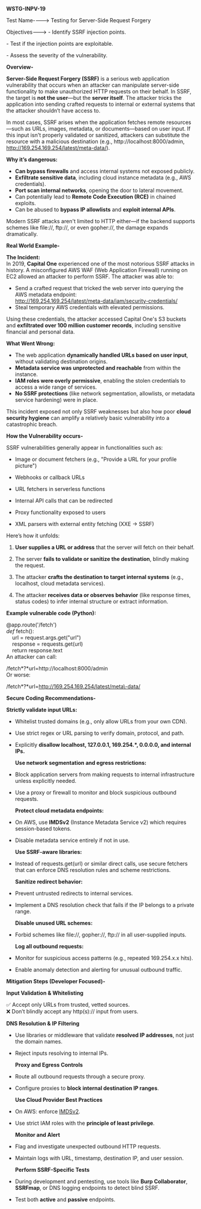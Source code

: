 **WSTG-INPV-19**

Test Name----\> Testing for Server-Side Request Forgery

Objectives---\> \- Identify SSRF injection points.

\- Test if the injection points are exploitable.

\- Assess the severity of the vulnerability.

**Overview-**

**Server-Side Request Forgery (SSRF)** is a serious web application vulnerability that occurs when an attacker can manipulate server-side functionality to make unauthorized HTTP requests on their behalf. In SSRF, the target is **not the user**—but the **server itself**. The attacker tricks the application into sending crafted requests to internal or external systems that the attacker shouldn’t have access to.

In most cases, SSRF arises when the application fetches remote resources—such as URLs, images, metadata, or documents—based on user input. If this input isn't properly validated or sanitized, attackers can substitute the resource with a malicious destination (e.g., http://localhost:8000/admin, http://169.254.169.254/latest/meta-data/).

**Why it’s dangerous:**

* **Can bypass firewalls** and access internal systems not exposed publicly.  
* **Exfiltrate sensitive data**, including cloud instance metadata (e.g., AWS credentials).  
* **Port scan internal networks**, opening the door to lateral movement.  
* Can potentially lead to **Remote Code Execution (RCE)** in chained exploits.  
* Can be abused to **bypass IP allowlists** and **exploit internal APIs**.

Modern SSRF attacks aren't limited to HTTP either—if the backend supports schemes like file://, ftp://, or even gopher://, the damage expands dramatically.

**Real World Example-**

**The Incident:**  
In 2019, **Capital One** experienced one of the most notorious SSRF attacks in history. A misconfigured AWS WAF (Web Application Firewall) running on EC2 allowed an attacker to perform SSRF. The attacker was able to:

* Send a crafted request that tricked the web server into querying the AWS metadata endpoint:  
  http://169.254.169.254/latest/meta-data/iam/security-credentials/  
* Steal temporary AWS credentials with elevated permissions.

Using these credentials, the attacker accessed Capital One's S3 buckets and **exfiltrated over 100 million customer records**, including sensitive financial and personal data.

**What Went Wrong:**

* The web application **dynamically handled URLs based on user input**, without validating destination origins.  
* **Metadata service was unprotected and reachable** from within the instance.  
* **IAM roles were overly permissive**, enabling the stolen credentials to access a wide range of services.  
* **No SSRF protections** (like network segmentation, allowlists, or metadata service hardening) were in place.

This incident exposed not only SSRF weaknesses but also how poor **cloud security hygiene** can amplify a relatively basic vulnerability into a catastrophic breach.

**How the Vulnerability occurs-**

SSRF vulnerabilities generally appear in functionalities such as:

* Image or document fetchers (e.g., "Provide a URL for your profile picture")

* Webhooks or callback URLs

* URL fetchers in serverless functions

* Internal API calls that can be redirected

* Proxy functionality exposed to users

* XML parsers with external entity fetching (XXE → SSRF)

Here’s how it unfolds:

1. **User supplies a URL or address** that the server will fetch on their behalf.

2. The server **fails to validate or sanitize the destination**, blindly making the request.

3. The attacker **crafts the destination to target internal systems** (e.g., localhost, cloud metadata services).

4. The attacker **receives data or observes behavior** (like response times, status codes) to infer internal structure or extract information.

**Example vulnerable code (Python):**

@app.route('/fetch')  
*def* fetch():  
    url \= request.args.get("url")  
    response \= requests.get(url)  
    return response.text  
An attacker can call:

/fetch*?*url\=http://localhost:8000/admin  
Or worse:

/fetch*?*url\=http://169.254.169.254/latest/meta\-data/

**Secure Coding Recommendations-**

  **Strictly validate input URLs:**

* Whitelist trusted domains (e.g., only allow URLs from your own CDN).  
* Use strict regex or URL parsing to verify domain, protocol, and path.  
* Explicitly **disallow localhost, 127.0.0.1, 169.254.\*, 0.0.0.0, and internal IPs.**

  **Use network segmentation and egress restrictions:**

* Block application servers from making requests to internal infrastructure unless explicitly needed.  
* Use a proxy or firewall to monitor and block suspicious outbound requests.

  **Protect cloud metadata endpoints:**

* On AWS, use **IMDSv2** (Instance Metadata Service v2) which requires session-based tokens.  
* Disable metadata service entirely if not in use.

  **Use SSRF-aware libraries:**

* Instead of requests.get(url) or similar direct calls, use secure fetchers that can enforce DNS resolution rules and scheme restrictions.

  **Sanitize redirect behavior:**

* Prevent untrusted redirects to internal services.  
* Implement a DNS resolution check that fails if the IP belongs to a private range.

  **Disable unused URL schemes:**

* Forbid schemes like file://, gopher://, ftp:// in all user-supplied inputs.

  **Log all outbound requests:**

* Monitor for suspicious access patterns (e.g., repeated 169.254.x.x hits).  
* Enable anomaly detection and alerting for unusual outbound traffic.

**Mitigation Steps (Developer Focused)-**

  **Input Validation & Whitelisting**

✅ Accept only URLs from trusted, vetted sources.  
❌ Don’t blindly accept any http(s):// input from users.

  **DNS Resolution & IP Filtering**

* Use libraries or middleware that validate **resolved IP addresses**, not just the domain names.  
* Reject inputs resolving to internal IPs.

  **Proxy and Egress Controls**

* Route all outbound requests through a secure proxy.  
* Configure proxies to **block internal destination IP ranges**.

  **Use Cloud Provider Best Practices**

* On AWS: enforce [IMDSv2](https://docs.aws.amazon.com/AWSEC2/latest/UserGuide/configuring-instance-metadata-service.html).  
* Use strict IAM roles with the **principle of least privilege**.

  **Monitor and Alert**

* Flag and investigate unexpected outbound HTTP requests.  
* Maintain logs with URL, timestamp, destination IP, and user session.

  **Perform SSRF-Specific Tests**

* During development and pentesting, use tools like **Burp Collaborator**, **SSRFmap**, or DNS logging endpoints to detect blind SSRF.  
* Test both **active** and **passive** endpoints.

